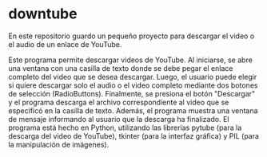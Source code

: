 # downtube
En este repositorio guardo un pequeño proyecto para descargar el video o el audio de un enlace de YouTube.

Este programa permite descargar videos de YouTube. Al iniciarse, se abre una ventana con una casilla de texto donde se debe pegar el enlace completo del video que se desea descargar. Luego, el usuario puede elegir si quiere descargar solo el audio o el video completo mediante dos botones de selección (RadioButtons). Finalmente, se presiona el botón "Descargar" y el programa descarga el archivo correspondiente al video que se especificó en la casilla de texto. Además, el programa muestra una ventana de mensaje informando al usuario que la descarga ha finalizado. El programa está hecho en Python, utilizando las librerías pytube (para la descarga del video de YouTube), tkinter (para la interfaz gráfica) y PIL (para la manipulación de imágenes).
